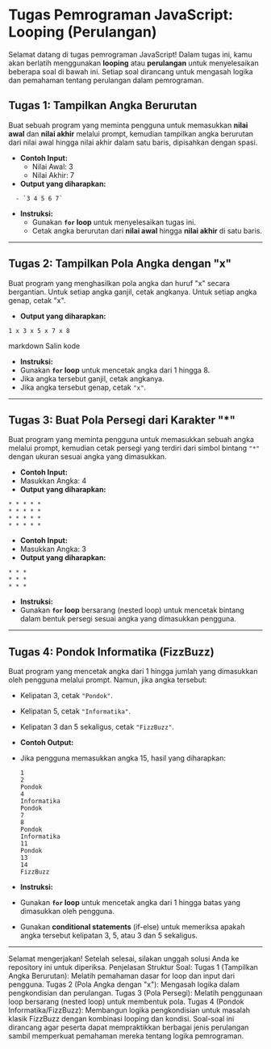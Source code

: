 # Tugas Pemrograman JavaScript: Looping (Perulangan)

Selamat datang di tugas pemrograman JavaScript! Dalam tugas ini, kamu akan berlatih menggunakan **looping** atau **perulangan** untuk menyelesaikan beberapa soal di bawah ini. Setiap soal dirancang untuk mengasah logika dan pemahaman tentang perulangan dalam pemrograman.

## Tugas 1: Tampilkan Angka Berurutan
Buat sebuah program yang meminta pengguna untuk memasukkan **nilai awal** dan **nilai akhir** melalui prompt, kemudian tampilkan angka berurutan dari nilai awal hingga nilai akhir dalam satu baris, dipisahkan dengan spasi.

- **Contoh Input:**
  - Nilai Awal: 3
  - Nilai Akhir: 7
- **Output yang diharapkan:**
```
  - `3 4 5 6 7`
```
- **Instruksi:**
  - Gunakan **`for` loop** untuk menyelesaikan tugas ini.
  - Cetak angka berurutan dari **nilai awal** hingga **nilai akhir** di satu baris.

---

## Tugas 2: Tampilkan Pola Angka dengan "x"
Buat program yang menghasilkan pola angka dan huruf "x" secara bergantian. Untuk setiap angka ganjil, cetak angkanya. Untuk setiap angka genap, cetak "x".

- **Output yang diharapkan:**
```
1 x 3 x 5 x 7 x 8
```
markdown
Salin kode

- **Instruksi:**
- Gunakan **`for` loop** untuk mencetak angka dari 1 hingga 8.
- Jika angka tersebut ganjil, cetak angkanya.
- Jika angka tersebut genap, cetak `"x"`.

---

## Tugas 3: Buat Pola Persegi dari Karakter "*"
Buat program yang meminta pengguna untuk memasukkan sebuah angka melalui prompt, kemudian cetak persegi yang terdiri dari simbol bintang `"*"` dengan ukuran sesuai angka yang dimasukkan.

- **Contoh Input:**
- Masukkan Angka: 4
- **Output yang diharapkan:**

```
* * * * *
* * * * *       
* * * * *       
* * * * *
```
- **Contoh Input:**
- Masukkan Angka: 3
- **Output yang diharapkan:**

```
* * *
* * *
* * *
```

- **Instruksi:**
- Gunakan **`for` loop** bersarang (nested loop) untuk mencetak bintang dalam bentuk persegi sesuai angka yang dimasukkan pengguna.

---

## Tugas 4: Pondok Informatika (FizzBuzz)
Buat program yang mencetak angka dari 1 hingga jumlah yang dimasukkan oleh pengguna melalui prompt. Namun, jika angka tersebut:
- Kelipatan 3, cetak `"Pondok"`.
- Kelipatan 5, cetak `"Informatika"`.
- Kelipatan 3 dan 5 sekaligus, cetak `"FizzBuzz"`.

- **Contoh Output:**
- Jika pengguna memasukkan angka 15, hasil yang diharapkan:
 
  ```
  1
  2
  Pondok
  4
  Informatika
  Pondok
  7
  8
  Pondok
  Informatika
  11
  Pondok
  13
  14
  FizzBuzz
  ```

- **Instruksi:**
- Gunakan **`for` loop** untuk mencetak angka dari 1 hingga batas yang dimasukkan oleh pengguna.
- Gunakan **conditional statements** (if-else) untuk memeriksa apakah angka tersebut kelipatan 3, 5, atau 3 dan 5 sekaligus.

---

Selamat mengerjakan! Setelah selesai, silakan unggah solusi Anda ke repository ini untuk diperiksa.
Penjelasan Struktur Soal:
Tugas 1 (Tampilkan Angka Berurutan): Melatih pemahaman dasar for loop dan input dari pengguna.
Tugas 2 (Pola Angka dengan "x"): Mengasah logika dalam pengkondisian dan perulangan.
Tugas 3 (Pola Persegi): Melatih penggunaan loop bersarang (nested loop) untuk membentuk pola.
Tugas 4 (Pondok Informatika/FizzBuzz): Membangun logika pengkondisian untuk masalah klasik FizzBuzz dengan kombinasi looping dan kondisi.
Soal-soal ini dirancang agar peserta dapat mempraktikkan berbagai jenis perulangan sambil memperkuat pemahaman mereka tentang logika pemrograman.